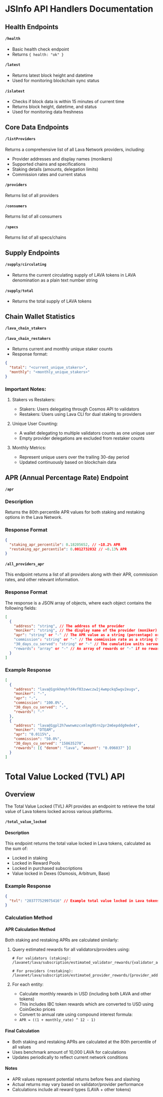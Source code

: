 # JSInfo API Handlers Documentation

## Health Endpoints

#### `/health`

- Basic health check endpoint
- Returns `{ health: "ok" }`

#### `/latest`

- Returns latest block height and datetime
- Used for monitoring blockchain sync status

#### `/islatest`

- Checks if block data is within 15 minutes of current time
- Returns block height, datetime, and status
- Used for monitoring data freshness

## Core Data Endpoints

#### `/listProviders`

Returns a comprehensive list of all Lava Network providers, including:

- Provider addresses and display names (monikers)
- Supported chains and specifications
- Staking details (amounts, delegation limits)
- Commission rates and current status

#### `/providers`

Returns list of all providers

#### `/consumers`

Returns list of all consumers

#### `/specs`

Returns list of all specs/chains

## Supply Endpoints

#### `/supply/circulating`

- Returns the current circulating supply of LAVA tokens in LAVA denomination as a plain text number string

#### `/supply/total`

- Returns the total supply of LAVA tokens

## Chain Wallet Statistics

#### `/lava_chain_stakers`

#### `/lava_chain_restakers`

- Returns current and monthly unique staker counts
- Response format:

```json
{
  "total": "<current_unique_stakers>",
  "monthly": "<monthly_unique_stakers>"
}
```

### Important Notes:

1. Stakers vs Restakers:

   - Stakers: Users delegating through Cosmos API to validators
   - Restakers: Users using Lava CLI for dual staking to providers

2. Unique User Counting:

   - A wallet delegating to multiple validators counts as one unique user
   - Empty provider delegations are excluded from restaker counts

3. Monthly Metrics:
   - Represent unique users over the trailing 30-day period
   - Updated continuously based on blockchain data

## APR (Annual Percentage Rate) Endpoint

#### `/apr`

### Description

Returns the 80th percentile APR values for both staking and restaking options in the Lava Network.

### Response Format

```json
{
  "staking_apr_percentile": 0.18205652, // ~18.2% APR
  "restaking_apr_percentile": 0.0012732032 // ~0.13% APR
}
```

#### `/all_providers_apr`

This endpoint returns a list of all providers along with their APR, commission rates, and other relevant information.

### Response Format

The response is a JSON array of objects, where each object contains the following fields:

```json
[
  {
    "address": "string", // The address of the provider
    "moniker": "string", // The display name of the provider (moniker)
    "apr": "string" or "-" // The APR value as a string (percentage) or "-" if not available
    "commission": "string" or "-" // The commission rate as a string (formatted percentage) or "-" if not available
    "30_days_cu_served": "string" or "-" // The cumulative units served in the last 30 days as a string or "-" if not available
    "rewards": "array" or "-" // An array of rewards or "-" if no rewards
  }
]
```

### Example Response

```json
[
  {
    "address": "lava@1gnkhmyhfd4vf03zwwczw2j4wmpckq5wgv2eugv",
    "moniker": "-",
    "apr": "-",
    "commission": "100.0%",
    "30_days_cu_served": "-",
    "rewards": "-"
  },
  {
    "address": "lava@1gpl2h7wwnwmzcxmlmg95rn2pr2m6epddg0ede4",
    "moniker": "DTEAM",
    "apr": "0.0115%",
    "commission": "50.0%",
    "30_days_cu_served": "158635270",
    "rewards": [{ "denom": "lava", "amount": "0.096037" }]
  }
]
```

# Total Value Locked (TVL) API

## Overview

The Total Value Locked (TVL) API provides an endpoint to retrieve the total value of Lava tokens locked across various platforms.

#### `/total_value_locked`

#### Description

This endpoint returns the total value locked in Lava tokens, calculated as the sum of:

- Locked in staking
- Locked in Reward Pools
- Locked in purchased subscriptions
- Value locked in Dexes (Osmosis, Arbitrum, Base)

### Example Response

```json
{
  "tvl": "203777529975416" // Example total value locked in Lava tokens
}
```

### Calculation Method

#### APR Calculation Method

Both staking and restaking APRs are calculated similarly:

1. Query estimated rewards for all validators/providers using:

   ```
   # For validators (staking):
   /lavanet/lava/subscription/estimated_validator_rewards/{validator_address}/10000000000ulava

   # For providers (restaking):
   /lavanet/lava/subscription/estimated_provider_rewards/{provider_address}/10000000000ulava
   ```

2. For each entity:
   - Calculate monthly rewards in USD (including both LAVA and other tokens)
   - This includes IBC token rewards which are converted to USD using CoinGecko prices
   - Convert to annual rate using compound interest formula:
   - `APR = ((1 + monthly_rate) ^ 12 - 1)`

#### Final Calculation

- Both staking and restaking APRs are calculated at the 80th percentile of all values
- Uses benchmark amount of 10,000 LAVA for calculations
- Updates periodically to reflect current network conditions

#### Notes

- APR values represent potential returns before fees and slashing
- Actual returns may vary based on validator/provider performance
- Calculations include all reward types (LAVA + other tokens)

